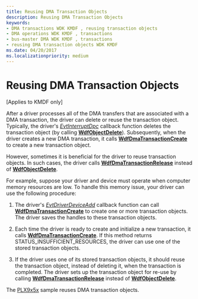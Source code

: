 ```yaml
---
title: Reusing DMA Transaction Objects
description: Reusing DMA Transaction Objects
keywords:
- DMA transactions WDK KMDF , reusing transaction objects
- DMA operations WDK KMDF , transactions
- bus-master DMA WDK KMDF , transactions
- reusing DMA transaction objects WDK KMDF
ms.date: 04/20/2017
ms.localizationpriority: medium
---
```


# Reusing DMA Transaction Objects


\[Applies to KMDF only\]




After a driver processes all of the DMA transfers that are associated with a DMA transaction, the driver can delete or reuse the transaction object. Typically, the driver's [*EvtInterruptDpc*](/windows-hardware/drivers/ddi/wdfinterrupt/nc-wdfinterrupt-evt_wdf_interrupt_dpc) callback function deletes the transaction object (by calling [**WdfObjectDelete**](/windows-hardware/drivers/ddi/wdfobject/nf-wdfobject-wdfobjectdelete)). Subsequently, when the driver creates a new DMA transaction, it calls [**WdfDmaTransactionCreate**](/windows-hardware/drivers/ddi/wdfdmatransaction/nf-wdfdmatransaction-wdfdmatransactioncreate) to create a new transaction object.

However, sometimes it is beneficial for the driver to reuse transaction objects. In such cases, the driver calls [**WdfDmaTransactionRelease**](/windows-hardware/drivers/ddi/wdfdmatransaction/nf-wdfdmatransaction-wdfdmatransactionrelease) instead of [**WdfObjectDelete**](/windows-hardware/drivers/ddi/wdfobject/nf-wdfobject-wdfobjectdelete).

For example, suppose your driver and device must operate when computer memory resources are low. To handle this memory issue, your driver can use the following procedure:

1.  The driver's [*EvtDriverDeviceAdd*](/windows-hardware/drivers/ddi/wdfdriver/nc-wdfdriver-evt_wdf_driver_device_add) callback function can call [**WdfDmaTransactionCreate**](/windows-hardware/drivers/ddi/wdfdmatransaction/nf-wdfdmatransaction-wdfdmatransactioncreate) to create one or more transaction objects. The driver saves the handles to these transaction objects.

2.  Each time the driver is ready to create and initialize a new transaction, it calls [**WdfDmaTransactionCreate**](/windows-hardware/drivers/ddi/wdfdmatransaction/nf-wdfdmatransaction-wdfdmatransactioncreate). If this method returns STATUS\_INSUFFICIENT\_RESOURCES, the driver can use one of the stored transaction objects.

3.  If the driver uses one of its stored transaction objects, it should reuse the transaction object, instead of deleting it, when the transaction is completed. The driver sets up the transaction object for re-use by calling [**WdfDmaTransactionRelease**](/windows-hardware/drivers/ddi/wdfdmatransaction/nf-wdfdmatransaction-wdfdmatransactionrelease) instead of [**WdfObjectDelete**](/windows-hardware/drivers/ddi/wdfobject/nf-wdfobject-wdfobjectdelete).

The [PLX9x5x](sample-kmdf-drivers.md) sample reuses DMA transaction objects.

 

